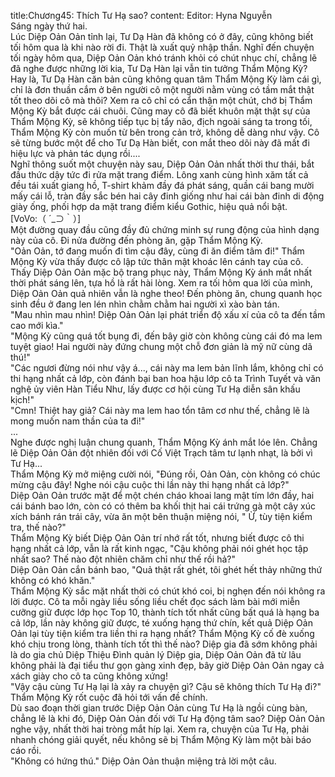 title:Chương45: Thích Tư Hạ sao?
content:
Editor: Hyna Nguyễn<br>Sáng ngày thứ hai.<br>Lúc Diệp Oản Oản tỉnh lại, Tư Dạ Hàn đã không có ở đây, cũng không biết tối hôm qua là khi nào rời đi. Thật là xuất quỷ nhập thần. Nghĩ đến chuyện tối ngày hôm qua, Diệp Oản Oản khó tránh khỏi có chút nhục chí, chẳng lẽ đã nghe được những lời kia, Tư Dạ Hàn lại vẫn tin tưởng Thẩm Mộng Kỳ? Hay là, Tư Dạ Hàn căn bản cũng không quan tâm Thẩm Mộng Kỳ làm cái gì, chỉ là đơn thuần cắm ở bên người cô một người nằm vùng có tầm mắt thật tốt theo dõi cô mà thôi? Xem ra cô chỉ có cẩn thận một chút, chớ bị Thẩm Mộng Kỳ bắt được cái chuôi. Cũng may cô đã biết khuôn mặt thật sự của Thẩm Mộng Kỳ, sẽ không tiếp tục bị tẩy não, địch ngoài sáng ta trong tối, Thẩm Mộng Kỳ còn muốn từ bên trong cản trở, không dễ dàng như vậy. Cô sẽ từng bước một để cho Tư Dạ Hàn biết, con mắt theo dõi này đã mất đi hiệu lực và phản tác dụng rồi....<br>Nghĩ thông suốt một chuyện này sau, Diệp Oản Oản nhất thời thư thái, bắt đầu thức dậy tức đi rửa mặt trang điểm. Lông xanh cùng hình xăm tất cả đều tái xuất giang hồ, T-shirt khảm đầy đá phát sáng, quần cái bang mười mấy cái lỗ, tràn đầy sắc bén hai cây đinh giống như hai cái bàn đinh di động giày ống, phối hợp da mặt trang điểm kiểu Gothic, hiệu quả nổi bật.<br>[VoVo:（ ´_⊃｀）]<br>Một đường quay đầu cũng đầy đủ chứng minh sự rung động của hình dạng này của cô. Đi nửa đường đến phòng ăn, gặp Thẩm Mộng Kỳ.<br>"Oản Oản, tớ đang muốn đi tìm cậu đây, cùng đi ăn điểm tâm đi!" Thẩm Mộng Kỳ vừa thấy được cô lập tức thân mật khoác lên cánh tay của cô.<br>Thấy Diệp Oản Oản mặc bộ trang phục này, Thẩm Mộng Kỳ ánh mắt nhất thời phát sáng lên, tựa hồ là rất hài lòng. Xem ra tối hôm qua lời của mình, Diệp Oản Oản quả nhiên vẫn là nghe theo! Đến phòng ăn, chung quanh học sinh đều ở đang len lén nhìn chằm chằm hai người xì xào bàn tán.<br>"Mau nhìn mau nhìn! Diệp Oản Oản lại phát triển độ xấu xí của cô ta đến tầm cao mới kìa."<br>"Mộng Kỳ cũng quá tốt bụng đi, đến bây giờ còn không cùng cái đó ma lem tuyệt giao! Hai người này đứng chung một chỗ đơn giản là mỹ nữ cùng dã thú!"<br>"Các ngươi đừng nói như vậy á..., cái này ma lem bản lĩnh lắm, không chỉ có thi hạng nhất cả lớp, còn đánh bại ban hoa hậu lớp cô ta Trình Tuyết và văn nghệ ủy viên Hàn Tiểu Như, lấy được cơ hội cùng Tư Hạ diễn sân khấu kịch!"<br>"Cmn! Thiệt hay giả? Cái này ma lem hao tổn tâm cơ như thế, chẳng lẽ là mong muốn nam thần của ta đi!"<br>...<br>Nghe được nghị luận chung quanh, Thẩm Mộng Kỳ ánh mắt lóe lên. Chẳng lẽ Diệp Oản Oản đột nhiên đối với Cố Việt Trạch tâm tư lạnh nhạt, là bởi vì Tư Hạ...<br>Thẩm Mộng Kỳ mở miệng cười nói, "Đúng rồi, Oản Oản, còn không có chúc mừng cậu đây! Nghe nói cậu cuộc thi lần này thi hạng nhất cả lớp?"<br>Diệp Oản Oản trước mặt để một chén cháo khoai lang mật tím lớn đầy, hai cái bánh bao lớn, còn có có thêm ba khối thịt hai cái trứng gà một cây xúc xích bánh rán trái cây, vừa ăn một bên thuận miệng nói, " Ừ, tùy tiện kiểm tra, thế nào?"<br>Thẩm Mộng Kỳ biết Diệp Oản Oản trí nhớ rất tốt, nhưng biết được cô thi hạng nhất cả lớp, vẫn là rất kinh ngạc, "Cậu không phải nói ghét học tập nhất sao? Thế nào đột nhiên chăm chỉ như thế rồi hả?"<br>Diệp Oản Oản cắn bánh bao, "Quả thật rất ghét, tôi ghét hết thảy những thứ không có khó khăn."<br>Thẩm Mộng Kỳ sắc mặt nhất thời có chút khó coi, bị nghẹn đến nói không ra lời được. Cô ta mỗi ngày liều sống liều chết đọc sách làm bài mới miễn cưỡng giữ được lớp học Top 10, thành tích tốt nhất cũng bất quá là hạng ba cả lớp, lần này không giữ được, té xuống hạng thứ chín, kết quả Diệp Oản Oản lại tùy tiện kiểm tra liền thi ra hạng nhất? Thẩm Mộng Kỳ cố đè xuống khó chịu trong lòng, thành tích tốt thì thế nào? Diệp gia đã sớm không phải là do gia chủ Diệp Thiệu Đình quản lý Diệp gia, Diệp Oản Oản đã từ lâu không phải là đại tiểu thư gọn gàng xinh đẹp, bây giờ Diệp Oản Oản ngay cả xách giày cho cô ta cũng không xứng!<br>"Vậy cậu cùng Tư Hạ lại là xảy ra chuyện gì? Cậu sẽ không thích Tư Hạ đi?" Thẩm Mộng Kỳ rốt cuộc đã hỏi tới vấn đề chính.<br>Dù sao đoạn thời gian trước Diệp Oản Oản cùng Tư Hạ là ngồi cùng bàn, chẳng lẽ là khi đó, Diệp Oản Oản đối với Tư Hạ động tâm sao? Diệp Oản Oản nghe vậy, nhất thời hai tròng mắt híp lại. Xem ra, chuyện của Tư Hạ, phải nhanh chóng giải quyết, nếu không sẽ bị Thẩm Mộng Kỳ làm một bài báo cáo rồi.<br>"Không có hứng thú." Diệp Oản Oản thuận miệng trả lời một câu.